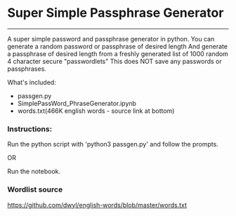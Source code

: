 # Super Simple Passphrase Generator
---
A super simple password and passphrase generator in python. 
You can generate a random password or passphrase of desired length
And generate a passphrase of desired length from a freshly generated list of 1000 random 4 character secure "passwordlets"
This does NOT save any passwords or passphrases. 

What's included:
 - passgen.py
 - SimplePassWord_PhraseGenerator.ipynb
 - words.txt(466K english words - source link at bottom)

### Instructions:
Run the python script with 'python3 passgen.py' and follow the prompts. 

OR

Run the notebook.

### Wordlist source
https://github.com/dwyl/english-words/blob/master/words.txt